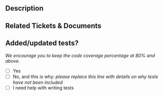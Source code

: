 ## Description

## Related Tickets & Documents

## Added/updated tests?
_We encourage you to keep the code coverage percentage at 80% and above._
- [ ] Yes
- [ ] No, and this is why: _please replace this line with details on why tests
  have not been included_
- [ ] I need help with writing tests